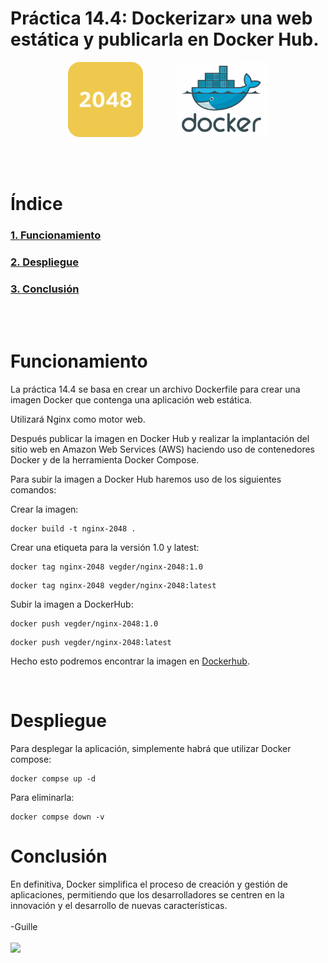# Práctica 14.4: Dockerizar» una web estática y publicarla en Docker Hub.
<p align="center">
<img src="https://raw.githubusercontent.com/drain113/pictures/main/Fotos/2048_logo.svg.png" width="" height="120" style="margin-right: 50px;" />
<img src="https://raw.githubusercontent.com/drain113/pictures/main/Fotos/homepage-docker-logo.png" width="" height="120" />

<br>   <br/>  


# Índice

### [1. Funcionamiento](#funcionamiento)

### [2. Despliegue](#despliegue)

### [3. Conclusión](#conclusión)

<br> <br>  

# Funcionamiento
La práctica 14.4 se basa en crear un archivo Dockerfile para crear una imagen Docker que contenga una aplicación web estática.  

Utilizará Nginx como motor web.

Después publicar la imagen en Docker Hub y realizar la implantación del sitio web en Amazon Web Services (AWS) haciendo uso de contenedores Docker y de la herramienta Docker Compose.

Para subir la imagen a Docker Hub haremos uso de los siguientes comandos:

Crear la imagen:

```docker
docker build -t nginx-2048 .
```

Crear una etiqueta para la versión 1.0 y latest:

```docker
docker tag nginx-2048 vegder/nginx-2048:1.0
```
```docker
docker tag nginx-2048 vegder/nginx-2048:latest
```
Subir la imagen a DockerHub:
```docker
docker push vegder/nginx-2048:1.0
```
```docker
docker push vegder/nginx-2048:latest
```
Hecho esto podremos encontrar la imagen en [Dockerhub](https://hub.docker.com/repository/docker/vegder/2048/general).

<br>

# Despliegue
Para desplegar la aplicación, simplemente habrá que utilizar Docker compose:

```docker-compose
docker compse up -d
```
Para eliminarla:
```docker-compose
docker compse down -v 
```
# Conclusión

En definitiva, Docker simplifica el proceso de creación y gestión de aplicaciones, permitiendo que los desarrolladores se centren en la innovación y el desarrollo de nuevas características.  
<br>
-Guille  
<br>
 [![](https://preview.redd.it/enr7hhg3zku81.png?auto=webp&s=fc017e6a82f91cc81ab3dd7d0388ef57bfd72c30)](https://github.com/drain113)
